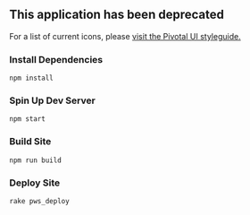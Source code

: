 ## This application has been deprecated

For a list of current icons, please [visit the Pivotal UI styleguide.](https://styleguide.pivotal.io/components/icons/)

### Install Dependencies
```
npm install
```

### Spin Up Dev Server
```
npm start
```

### Build Site
```
npm run build
```

### Deploy Site
```
rake pws_deploy
```
